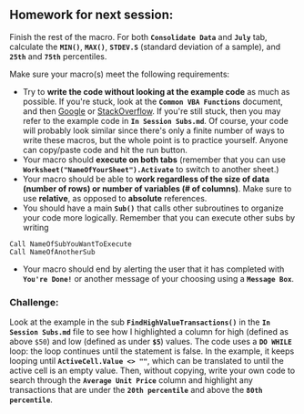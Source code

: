 ## Homework for next session:

Finish the rest of the macro. For both **`Consolidate Data`** and **`July`** tab, calculate the **`MIN()`**, **`MAX()`**, **`STDEV.S`** (standard deviation of a sample), and **`25th`** and **`75th`** percentiles. 

Make sure your macro(s) meet the following requirements:

* Try to **write the code without looking at the example code** as much as possible. If you're stuck, look at the **`Common VBA Functions`** document, and then [Google](http://www.google.com) or [StackOverflow](http://www.stackoverflow.com). If you're still stuck, then you may refer to the example code in **`In Session Subs.md`**. Of course, your code will probably look similar since there's only a finite number of ways to write these macros, but the whole point is to practice yourself. Anyone can copy/paste code and hit the run button.
* Your macro should **execute on both tabs** (remember that you can use **`Worksheet("NameOfYourSheet").Activate`** to switch to another sheet.)
* Your macro should be able to **work regardless of the size of data (number of rows) or number of variables (# of columns)**. Make sure to use **relative**, as opposed to **absolute** references. 
* You should have a main **`Sub()`** that calls other subroutines to organize your code more logically. Remember that you can execute other subs by writing

```
Call NameOfSubYouWantToExecute
Call NameOfAnotherSub
```

* Your macro should end by alerting the user that it has completed with **`You're Done!`** or another message of your choosing using a **`Message Box`**.

### Challenge:

Look at the example in the sub **`FindHighValueTransactions()`** in the **`In Session Subs.md`** file to see how I highlighted a column for high (defined as above `$50`) and low (defined as under **`$5`**) values. The code uses a **`DO WHILE`** loop: the loop continues until the statement is false. In the example, it keeps looping until **`ActiveCell.Value <> ""`**, which can be translated to until the active cell is an empty value. Then, without copying, write your own code to search through the **`Average Unit Price`** column and highlight any transactions that are under the **`20th percentile`** and above the **`80th percentile`**. 